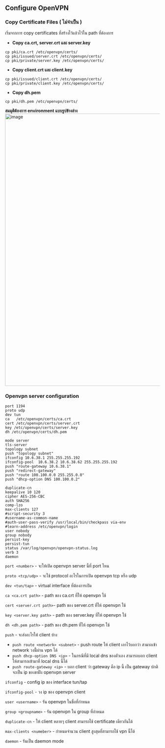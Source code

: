 ## Configure OpenVPN

### Copy Certificate Files ( ไม่จำเป็น )
เริ่มจากการ copy certificates ที่สร้างไว้แล้วไว้ใน path ที่ต้องการ
- **Copy ca.crt, server.crt และ server.key**
```
cp pki/ca.crt /etc/openvpn/certs/
cp pki/issued/server.crt /etc/openvpn/certs/
cp pki/private/server.key /etc/openvpn/certs/
```
- **Copy client.crt และ client.key**
```
cp pki/issued/client.crt /etc/openvpn/certs/
cp pki/private/client.key /etc/openvpn/certs/
```
- **Copy dh.pem**
```
cp pki/dh.pem /etc/openvpn/certs/
```

**สมมุติต้องการ environment แบบรูปข้างล่าง**
<img width="886" alt="image" src="https://user-images.githubusercontent.com/31476202/188553532-abe0d849-9b2a-470c-a576-d1fb1d3c5c80.png">

### Openvpn server configuration
```
port 1194
proto udp
dev tun
ca   /etc/openvpn/certs/ca.crt
cert /etc/openvpn/certs/server.crt
key /etc/openvpn/certs/server.key
dh /etc/openvpn/certs/dh.pem

mode server
tls-server
topology subnet
push "topology subnet"
ifconfig 10.6.38.1 255.255.255.192
ifconfig-pool  10.6.38.2 10.6.38.62 255.255.255.192
push "route-gateway 10.6.38.1"
push "redirect-gateway"
push "route 100.100.0.0 255.255.0.0"
push "dhcp-option DNS 100.100.0.2"

duplicate-cn
keepalive 10 120
cipher AES-256-CBC
auth SHA256
comp-lzo
max-clients 127
#script-security 3
#username-as-common-name
#auth-user-pass-verify /usr/local/bin/checkpass via-env
#learn-address /etc/openvpn/login
user nobody
group nobody
persist-key
persist-tun
status /var/log/openvpn/openvpn-status.log
verb 3
daemon
```

`port <number>`  - จะให้เปิด openvpn server นี้ที่ port ไหน

`proto <tcp/udp>` - จะใช้ protocol อะไรในการเปิด openvpn tcp หรือ udp

`dev <tun/tap>`   - virtual interface ที่ต้องการเปิด

`ca <ca.crt path>`      - path ของ ca.crt ที่ให้ openvpn ใช้

`cert <server.crt path>`- path ของ server.crt ที่ให้ openvpn ใช้

`key <server.key path>` - path ของ server.key ที่ให้ openvpn ใช้

`dh <dh.pem path>`      - path ของ dh.pem ที่ให้ openvpn ใช้

`push`                  - จะส่งอะไรให้ client บ้าง
  - `push route <network> <subnet>` - push route ให้ client เอาไว้บอกว่า สามาถเข้า network วงนี้่ผ่าน vpn ได้
  - `push dhcp-option DNS <ip>`     - ในกรณีที่มี local dns ของตัวเอง สามารถบอก client ให้สามารถเข้ามาที่ local dns นี้ได้
  - `push route-gateway <ip>`       - บอก client ว่า gateway คือ ip นี้ เป็น gateway ปกติจะเป็น ip ของขาฝั่ง openvpn server

`ifconfig`              - config ip ของ interface tun/tap

`ifconfig-pool`         - วง ip ของ openvpn client

`user <username>`       - รัน openvpn ในชื่อที่กำหนด

`group <groupname>`     - รัน openvpn ใน group ที่กำหนด

`duplicate-cn`          - ให้ client หลายๆ client สามารถใช้ certificate เดียวกันได้

`max-clients <numeber>` - กำหนดจำนวน client สูงสุดที่สามารถใช้ vpn นี้ได้

`daemon`                - รันเป็น daemon mode
